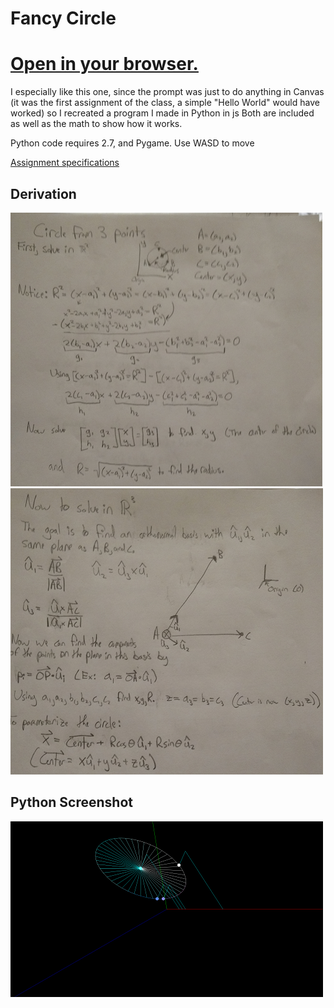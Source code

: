﻿# Fancy Circle

# [Open in your browser.](https://luke-hartman.github.io/Personal-Projects/Computer%20Graphics/Fancy%20Circle/RealFancyCircle.html)

I especially like this one, since the prompt was just to do anything in Canvas (it was the first assignment of the class, a simple "Hello World" would have worked) so I recreated a program I made in Python in js
Both are included as well as the math to show how it works.

Python code requires 2.7, and Pygame.
Use WASD to move

[Assignment specifications](http://graphics.cs.wisc.edu/WP/cs559-sp2017/2017/01/17/programming-assignment-1-intro-to-html-canvas/)

## Derivation
![](Media/Proof1.png)
![](Media/Proof2.png)

## Python Screenshot
![](Media/PythonDemo.png)

